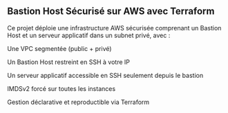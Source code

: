 ## Bastion Host Sécurisé sur AWS avec Terraform
Ce projet déploie une infrastructure AWS sécurisée comprenant un Bastion Host et un serveur applicatif dans un subnet privé, avec :

Une VPC segmentée (public + privé)

Un Bastion Host restreint en SSH à votre IP

Un serveur applicatif accessible en SSH seulement depuis le bastion

IMDSv2 forcé sur toutes les instances

Gestion déclarative et reproductible via Terraform

